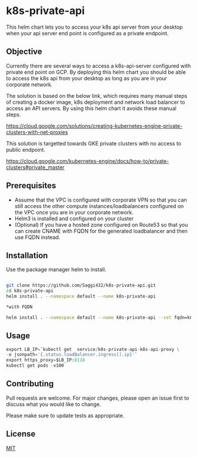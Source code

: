 # k8s-private-api 

This helm chart lets you to access your k8s api server from your desktop when your api server end point is configured as a private endpoint.


## Objective

Currently there are several ways to access a k8s-api-server configured with private end point on GCP. By deploying this helm chart you should be able to access the k8s api from your desktop as long as you are in your corporate network.

The solution is based on the below link, which requires many manual steps of creating a docker image, k8s deployment and network load balancer to access an API servers. By using this helm chart it avoids these manual steps.

https://cloud.google.com/solutions/creating-kubernetes-engine-private-clusters-with-net-proxies

This solution is targetted towards GKE private clusters with no access to public endpoint.

https://cloud.google.com/kubernetes-engine/docs/how-to/private-clusters#private_master


## Prerequisites

- Assume that the VPC is configured with corporate VPN so that you can still access the other compute instances/loadbalancers configured on the VPC once you are in your corporate network.
- Helm3 is installed and configured on your cluster
- (Optional) If you have a hosted zone configured on Route53 so that you can create CNAME with FQDN for the generated loadbalancer and then use FQDN instead.

## Installation

Use the package manager helm to install.

```bash

git clone https://github.com/Saggi432/k8s-private-api.git
cd k8s-private-api
helm install . --namespace default --name k8s-private-api 

*with FQDN

helm install . --namespace default --name k8s-private-api --set fqdn=k8s-api-proxy.myhostezone.com

```

## Usage

```python
export LB_IP=`kubectl get  service/k8s-private-api-k8s-api-proxy \
-o jsonpath='{.status.loadBalancer.ingress[].ip}'`
export https_proxy=$LB_IP:8118
kubectl get pods -v100
```

## Contributing
Pull requests are welcome. For major changes, please open an issue first to discuss what you would like to change.

Please make sure to update tests as appropriate.

## License
[MIT](https://choosealicense.com/licenses/mit/)
